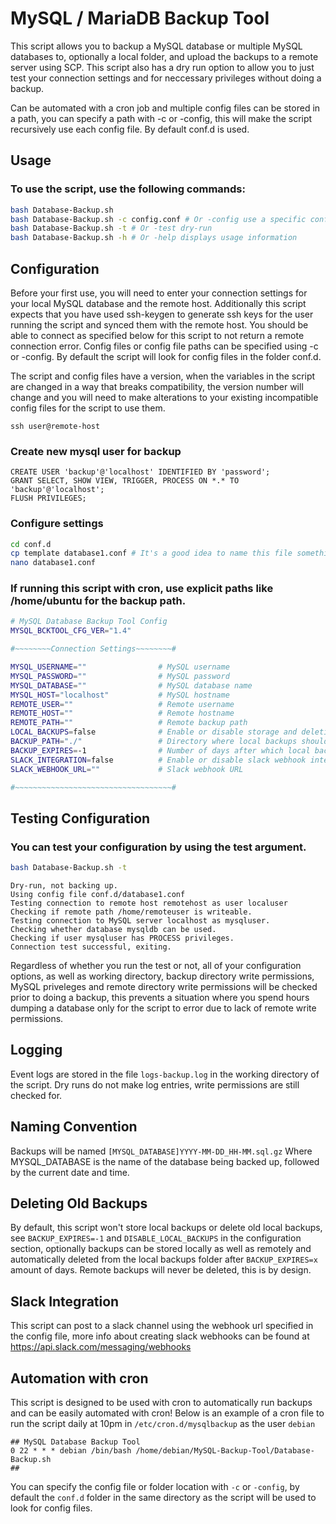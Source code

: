 # MySQL / MariaDB Backup Tool

This script allows you to backup a MySQL database or multiple MySQL databases to, optionally a local folder, and upload the backups to a remote server using SCP. This script also has a dry run option to allow you to just test your connection settings and for neccessary privileges without doing a backup.

Can be automated with a cron job and multiple config files can be stored in a path, you can specify a path with -c or -config, this will make the script recursively use each config file. By default conf.d is used.

## Usage

### To use the script, use the following commands:

```bash
bash Database-Backup.sh
bash Database-Backup.sh -c config.conf # Or -config use a specific config file or config folder, default is ./conf.d
bash Database-Backup.sh -t # Or -test dry-run
bash Database-Backup.sh -h # Or -help displays usage information
```

## Configuration

Before your first use, you will need to enter your connection settings for your local MySQL database and the remote host. Additionally this script expects that you have used ssh-keygen to generate ssh keys for the user running the script and synced them with the remote host. You should be able to connect as specified below for this script to not return a remote connection error. Config files or config file paths can be specified using -c or -config. By default the script will look for config files in the folder conf.d.

The script and config files have a version, when the variables in the script are changed in a way that breaks compatibility, the version number will change and you will need to make alterations to your existing incompatible config files for the script to use them.

```
ssh user@remote-host
```

### Create new mysql user for backup

```
CREATE USER 'backup'@'localhost' IDENTIFIED BY 'password';
GRANT SELECT, SHOW VIEW, TRIGGER, PROCESS ON *.* TO 'backup'@'localhost';
FLUSH PRIVILEGES;
```

### Configure settings

```bash
cd conf.d
cp template database1.conf # It's a good idea to name this file something helpful like the name of your database followed by .conf
nano database1.conf
```

### If running this script with cron, use explicit paths like /home/ubuntu for the backup path.

```bash
# MySQL Database Backup Tool Config
MYSQL_BCKTOOL_CFG_VER="1.4"

#~~~~~~~~Connection Settings~~~~~~~~#

MYSQL_USERNAME=""                # MySQL username
MYSQL_PASSWORD=""                # MySQL password
MYSQL_DATABASE=""                # MySQL database name
MYSQL_HOST="localhost"           # MySQL hostname
REMOTE_USER=""                   # Remote username
REMOTE_HOST=""                   # Remote hostname
REMOTE_PATH=""                   # Remote backup path
LOCAL_BACKUPS=false              # Enable or disable storage and deletion of local backups, a temporary file will still be made
BACKUP_PATH="./"                 # Directory where local backups should be made
BACKUP_EXPIRES=-1                # Number of days after which local backups should be deleted, -1 for never
SLACK_INTEGRATION=false          # Enable or disable slack webhook integration
SLACK_WEBHOOK_URL=""             # Slack webhook URL

#~~~~~~~~~~~~~~~~~~~~~~~~~~~~~~~~~~~#
```

## Testing Configuration

### You can test your configuration by using the test argument.

```bash
bash Database-Backup.sh -t
```
```
Dry-run, not backing up.
Using config file conf.d/database1.conf
Testing connection to remote host remotehost as user localuser
Checking if remote path /home/remoteuser is writeable.
Testing connection to MySQL server localhost as mysqluser.
Checking whether database mysqldb can be used.
Checking if user mysqluser has PROCESS privileges.
Connection test successful, exiting.
```

Regardless of whether you run the test or not, all of your configuration options, as well as working directory, backup directory write permissions, MySQL priveleges and remote directory write permissions will be checked prior to doing a backup, this prevents a situation where you spend hours dumping a database only for the script to error due to lack of remote write permissions.

## Logging

Event logs are stored in the file ```logs-backup.log``` in the working directory of the script. Dry runs do not make log entries, write permissions are still checked for.

## Naming Convention

Backups will be named ```[MYSQL_DATABASE]YYYY-MM-DD_HH-MM.sql.gz```
Where MYSQL_DATABASE is the name of the database being backed up, followed by the current date and time.

## Deleting Old Backups

By default, this script won't store local backups or delete old local backups, see ```BACKUP_EXPIRES=-1``` and ```DISABLE_LOCAL_BACKUPS``` in the configuration section, optionally backups can be stored locally as well as remotely and automatically deleted from the local backups folder after ```BACKUP_EXPIRES=x``` amount of days. Remote backups will never be deleted, this is by design.

## Slack Integration

This script can post to a slack channel using the webhook url specified in the config file, more info about creating slack webhooks can be found at https://api.slack.com/messaging/webhooks

## Automation with cron

This script is designed to be used with cron to automatically run backups and can be easily automated with cron! Below is an example of a cron file to run the script daily at 10pm in ```/etc/cron.d/mysqlbackup``` as the user ```debian```

```
## MySQL Database Backup Tool
0 22 * * * debian /bin/bash /home/debian/MySQL-Backup-Tool/Database-Backup.sh
##
```

You can specify the config file or folder location with ```-c``` or ```-config```, by default the ```conf.d``` folder in the same directory as the script will be used to look for config files.
